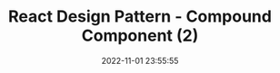 ---
date: '2022-11-01 23:55:55'
title: 'React Design Pattern - Compound Component (2)'
category: 'React'
tags: ['react', 'design pattern']
summary: 'How to create Compound Component'
thumbnail: './default.png'
---